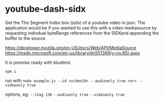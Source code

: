 # youtube-dash-sidx
Get the The Segment Index box (sidx)  of a youtube video in json.
The application would be if you wanted to use this with a video mediasource by requesting indivdual byteRange references from the SIDXand appending the buffer to the source.

https://developer.mozilla.org/en-US/docs/Web/API/MediaSource
https://msdn.microsoft.com/en-us/library/dn551368(v=vs.85).aspx

It is promise ready with bluebird.

`npm i`

run with `node example.js --id <videoId> --audioonly true <or> --videoonly true`

options, eg:
`--itag 136`
`--audioonly true`
`--videoonly true`
